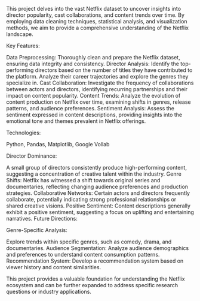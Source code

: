 This project delves into the vast Netflix dataset to uncover insights into director popularity, cast collaborations, and content trends over time. By employing data cleaning techniques, statistical analysis, and visualization methods, we aim to provide a comprehensive understanding of the Netflix landscape.

Key Features:

Data Preprocessing: Thoroughly clean and prepare the Netflix dataset, ensuring data integrity and consistency.
Director Analysis: Identify the top-performing directors based on the number of titles they have contributed to the platform. Analyze their career trajectories and explore the genres they specialize in.
Cast Collaboration: Investigate the frequency of collaborations between actors and directors, identifying recurring partnerships and their impact on content popularity.
Content Trends: Analyze the evolution of content production on Netflix over time, examining shifts in genres, release patterns, and audience preferences.
Sentiment Analysis: Assess the sentiment expressed in content descriptions, providing insights into the emotional tone and themes prevalent in Netflix offerings.

Technologies:

Python, Pandas, Matplotlib, Google Vollab

Director Dominance: 

A small group of directors consistently produce high-performing content, suggesting a concentration of creative talent within the industry.
Genre Shifts: Netflix has witnessed a shift towards original series and documentaries, reflecting changing audience preferences and production strategies.
Collaborative Networks: Certain actors and directors frequently collaborate, potentially indicating strong professional relationships or shared creative visions.
Positive Sentiment: Content descriptions generally exhibit a positive sentiment, suggesting a focus on uplifting and entertaining narratives.
Future Directions:

Genre-Specific Analysis: 

Explore trends within specific genres, such as comedy, drama, and documentaries.
Audience Segmentation: Analyze audience demographics and preferences to understand content consumption patterns.
Recommendation System: Develop a recommendation system based on viewer history and content similarities.

This project provides a valuable foundation for understanding the Netflix ecosystem and can be further expanded to address specific research questions or industry applications.
